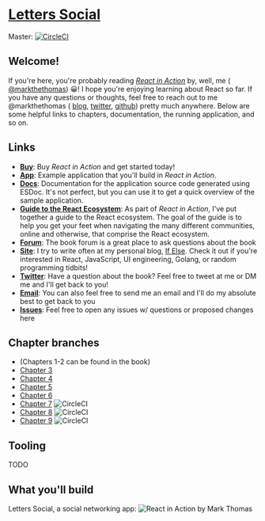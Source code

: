 # [Letters Social](https://ifelse.io/book)

Master: [![CircleCI](https://circleci.com/gh/react-in-action/letters-social.svg?style=svg)](https://circleci.com/gh/react-in-action/letters-social)

Welcome!
-------
If you're here, you're probably reading [_React in Action_](https://ifelse.io/book) by, well, me ( [@markthethomas](https://github.com/markthethomas)) 😀! I hope you're enjoying learning about React so far. If you have any questions or thoughts, feel free to reach out to me @markthethomas ( [blog](https://ifelse.io), [twitter](https://twitter.com/MarkTheThomas), [github](https://github.com/markthethomas)) pretty much anywhere. Below are some helpful links to chapters, documentation, the running application, and so on.

Links
------
- [**Buy**](https://ifelse.io/book): Buy _React in Action_ and get started today!
- [**App**](https://social.react.sh): Example application that you'll build in _React in Action_.
- [**Docs**](https://docs.react.sh): Documentation for the application source code generated using ESDoc. It's not perfect, but you can use it to get a quick overview of the sample application.
- [**Guide to the React Ecosystem**](/react-ecosystem): As part of _React in Action_, I've put together a guide to the React ecosystem. The goal of the guide is to help you get your feet when navigating the many different communities, online and otherwise, that comprise the React ecosystem.
- [**Forum**](https://forums.manning.com/forums/react-in-action): The book forum is a great place to ask questions about the book
- [**Site**](https://ifelse.io): I try to write often at my personal blog, <a href="https://ifelse.io" target="_blank" rel="noopener noreferrer">If Else</a>. Check it out if you're interested in React, JavaScript, UI engineering, Golang, or random programming tidbits!
- [**Twitter**](https://twitter.com/markthethomas): Have a question about the book? Feel free to tweet at me or DM me and I'll get back to you!
- <b><a href="mailto:hello@ifelse.io">Email</a></b>: You can also feel free to send me an email and I'll do my absolute best to get back to you
- [**Issues**](https://github.com/react-in-action/letters-social/issues/new): Feel free to open any issues w/ questions or proposed changes here

Chapter branches
------
- (Chapters 1-2 can be found in the book)
- [Chapter 3](https://github.com/react-in-action/letters-social/tree/chapter-3)
- [Chapter 4](https://github.com/react-in-action/letters-social/tree/chapter-4)
- [Chapter 5](https://github.com/react-in-action/letters-social/tree/chapter-5)
- [Chapter 6](https://github.com/react-in-action/letters-social/tree/chapter-6)
- [Chapter 7](https://github.com/react-in-action/letters-social/tree/chapter-7) ![CircleCI](https://circleci.com/gh/react-in-action/letters-social/tree/chapter-7.svg?style=svg)
- [Chapter 8](https://github.com/react-in-action/letters-social/tree/chapter-8) ![CircleCI](https://circleci.com/gh/react-in-action/letters-social/tree/chapter-8.svg?style=svg)
- [Chapter 9](https://github.com/react-in-action/letters-social/tree/chapter-9) ![CircleCI](https://circleci.com/gh/react-in-action/letters-social/tree/chapter-9.svg?style=svg)

Tooling
------
TODO

What you'll build
------
Letters Social, a social networking app:
![React in Action by Mark Thomas](https://cdn.ifelse.io/images/letters-social-screencap.png)
